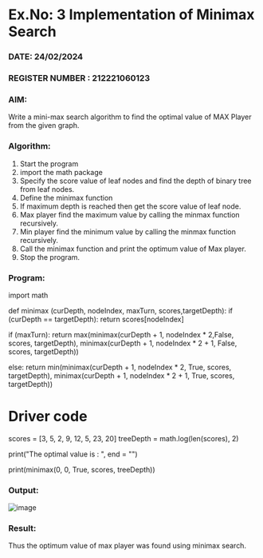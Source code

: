 # Ex.No: 3  Implementation of Minimax Search
### DATE:   24/02/2024                                                             
### REGISTER NUMBER : 212221060123
### AIM: 
Write a mini-max search algorithm to find the optimal value of MAX Player from the given graph.
### Algorithm:
1. Start the program
2. import the math package
3. Specify the score value of leaf nodes and find the depth of binary tree from leaf nodes.
4. Define the minimax function
5. If maximum depth is reached then get the score value of leaf node.
6. Max player find the maximum value by calling the minmax function recursively.
7. Min player find the minimum value by calling the minmax function recursively.
8. Call the minimax function  and print the optimum value of Max player.
9. Stop the program. 

### Program:


import math

def minimax (curDepth, nodeIndex, maxTurn, scores,targetDepth):
if (curDepth == targetDepth):
    return scores[nodeIndex]
    
if (maxTurn):
    return max(minimax(curDepth + 1, nodeIndex * 2,False, scores, targetDepth),
               minimax(curDepth + 1, nodeIndex * 2 + 1,
                False, scores, targetDepth))
 
else:
    return min(minimax(curDepth + 1, nodeIndex * 2, True, scores, targetDepth),
               minimax(curDepth + 1, nodeIndex * 2 + 1,
                 True, scores, targetDepth))


# Driver code

scores = [3, 5, 2, 9, 12, 5, 23, 20]
treeDepth = math.log(len(scores), 2)

print("The optimal value is : ", end = "")

  print(minimax(0, 0, True, scores, treeDepth))







### Output:

![image](https://github.com/muralikatta12/AI_Lab_2023-24/assets/124357793/592c1806-8f16-4585-81df-00b29f3bc4ad)



### Result:
Thus the optimum value of max player was found using minimax search.
